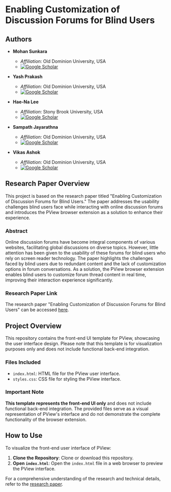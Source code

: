 # Enabling Customization of Discussion Forums for Blind Users

## Authors

- **Mohan Sunkara**
  - *Affiliation*: Old Dominion University, USA
  - [![Google Scholar](https://img.shields.io/badge/Google%20Scholar-Mohan%20Sunkara-blue)](https://scholar.google.com/citations?user=MbQDa7wAAAAJ&hl)

- **Yash Prakash**
  - *Affiliation*: Old Dominion University, USA
  - [![Google Scholar](https://img.shields.io/badge/Google%20Scholar-Yash%20Prakash-blue)](https://scholar.google.com/citations?user=DOlm7Q8AAAAJ&hl)

- **Hae-Na Lee**
  - *Affiliation*: Stony Brook University, USA
  - [![Google Scholar](https://img.shields.io/badge/Google%20Scholar-Hae--Na%20Lee-blue)](https://scholar.google.com/citations?user=CbmN5FwAAAAJ&hl)

- **Sampath Jayarathna**
  - *Affiliation*: Old Dominion University, USA
  - [![Google Scholar](https://img.shields.io/badge/Google%20Scholar-Sampath%20Jayarathna-blue)](https://scholar.google.com/citations?user=OkEoChMAAAAJ&hl)

- **Vikas Ashok**
  - *Affiliation*: Old Dominion University, USA
  - [![Google Scholar](https://img.shields.io/badge/Google%20Scholar-Vikas%20Ashok-blue)](https://scholar.google.com/citations?user=P0AAAAJ&hl)

## Research Paper Overview

This project is based on the research paper titled "Enabling Customization of Discussion Forums for Blind Users." The paper addresses the usability challenges blind users face while interacting with online discussion forums and introduces the PView browser extension as a solution to enhance their experience.

### Abstract

Online discussion forums have become integral components of various websites, facilitating global discussions on diverse topics. However, little attention has been given to the usability of these forums for blind users who rely on screen reader technology. The paper highlights the challenges faced by blind users due to redundant content and the lack of customization options in forum conversations. As a solution, the PView browser extension enables blind users to customize forum thread content in real time, improving their interaction experience significantly.

### Research Paper Link

The research paper "Enabling Customization of Discussion Forums for Blind Users" can be accessed [here](https://doi.org/10.1145/3593228).

## Project Overview

This repository contains the front-end UI template for PView, showcasing the user interface design. Please note that this template is for visualization purposes only and does not include functional back-end integration.

### Files Included

- `index.html`: HTML file for the PView user interface.
- `styles.css`: CSS file for styling the PView interface.

### Important Note

**This template represents the front-end UI only** and does not include functional back-end integration. The provided files serve as a visual representation of PView's interface and do not demonstrate the complete functionality of the browser extension.

## How to Use

To visualize the front-end user interface of PView:

1. **Clone the Repository**: Clone or download this repository.
2. **Open `index.html`**: Open the `index.html` file in a web browser to preview the PView interface.

For a comprehensive understanding of the research and technical details, refer to the [research paper](https://doi.org/10.1145/3593228).
